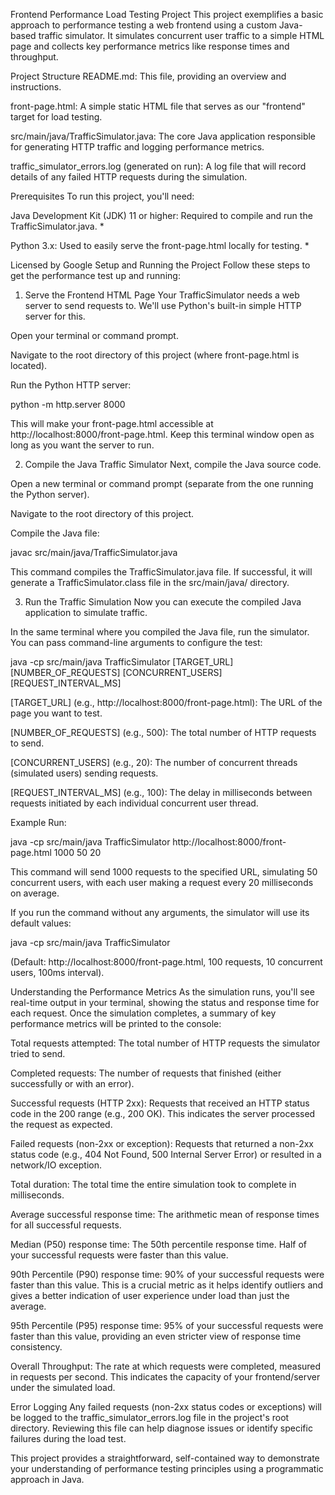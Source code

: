 Frontend Performance Load Testing Project
This project exemplifies a basic approach to performance testing a web frontend using a custom Java-based traffic simulator. It simulates concurrent user traffic to a simple HTML page and collects key performance metrics like response times and throughput.

Project Structure
README.md: This file, providing an overview and instructions.

front-page.html: A simple static HTML file that serves as our "frontend" target for load testing.

src/main/java/TrafficSimulator.java: The core Java application responsible for generating HTTP traffic and logging performance metrics.

traffic_simulator_errors.log (generated on run): A log file that will record details of any failed HTTP requests during the simulation.

Prerequisites
To run this project, you'll need:

Java Development Kit (JDK) 11 or higher: Required to compile and run the TrafficSimulator.java.
*

Python 3.x: Used to easily serve the front-page.html locally for testing.
*



Licensed by Google
Setup and Running the Project
Follow these steps to get the performance test up and running:

1. Serve the Frontend HTML Page
Your TrafficSimulator needs a web server to send requests to. We'll use Python's built-in simple HTTP server for this.

Open your terminal or command prompt.

Navigate to the root directory of this project (where front-page.html is located).

Run the Python HTTP server:

python -m http.server 8000

This will make your front-page.html accessible at http://localhost:8000/front-page.html. Keep this terminal window open as long as you want the server to run.

2. Compile the Java Traffic Simulator
Next, compile the Java source code.

Open a new terminal or command prompt (separate from the one running the Python server).

Navigate to the root directory of this project.

Compile the Java file:

javac src/main/java/TrafficSimulator.java

This command compiles the TrafficSimulator.java file. If successful, it will generate a TrafficSimulator.class file in the src/main/java/ directory.

3. Run the Traffic Simulation
Now you can execute the compiled Java application to simulate traffic.

In the same terminal where you compiled the Java file, run the simulator. You can pass command-line arguments to configure the test:

java -cp src/main/java TrafficSimulator [TARGET_URL] [NUMBER_OF_REQUESTS] [CONCURRENT_USERS] [REQUEST_INTERVAL_MS]

[TARGET_URL] (e.g., http://localhost:8000/front-page.html): The URL of the page you want to test.

[NUMBER_OF_REQUESTS] (e.g., 500): The total number of HTTP requests to send.

[CONCURRENT_USERS] (e.g., 20): The number of concurrent threads (simulated users) sending requests.

[REQUEST_INTERVAL_MS] (e.g., 100): The delay in milliseconds between requests initiated by each individual concurrent user thread.

Example Run:

java -cp src/main/java TrafficSimulator http://localhost:8000/front-page.html 1000 50 20

This command will send 1000 requests to the specified URL, simulating 50 concurrent users, with each user making a request every 20 milliseconds on average.

If you run the command without any arguments, the simulator will use its default values:

java -cp src/main/java TrafficSimulator

(Default: http://localhost:8000/front-page.html, 100 requests, 10 concurrent users, 100ms interval).

Understanding the Performance Metrics
As the simulation runs, you'll see real-time output in your terminal, showing the status and response time for each request. Once the simulation completes, a summary of key performance metrics will be printed to the console:

Total requests attempted: The total number of HTTP requests the simulator tried to send.

Completed requests: The number of requests that finished (either successfully or with an error).

Successful requests (HTTP 2xx): Requests that received an HTTP status code in the 200 range (e.g., 200 OK). This indicates the server processed the request as expected.

Failed requests (non-2xx or exception): Requests that returned a non-2xx status code (e.g., 404 Not Found, 500 Internal Server Error) or resulted in a network/IO exception.

Total duration: The total time the entire simulation took to complete in milliseconds.

Average successful response time: The arithmetic mean of response times for all successful requests.

Median (P50) response time: The 50th percentile response time. Half of your successful requests were faster than this value.

90th Percentile (P90) response time: 90% of your successful requests were faster than this value. This is a crucial metric as it helps identify outliers and gives a better indication of user experience under load than just the average.

95th Percentile (P95) response time: 95% of your successful requests were faster than this value, providing an even stricter view of response time consistency.

Overall Throughput: The rate at which requests were completed, measured in requests per second. This indicates the capacity of your frontend/server under the simulated load.

Error Logging
Any failed requests (non-2xx status codes or exceptions) will be logged to the traffic_simulator_errors.log file in the project's root directory. Reviewing this file can help diagnose issues or identify specific failures during the load test.

This project provides a straightforward, self-contained way to demonstrate your understanding of performance testing principles using a programmatic approach in Java.
